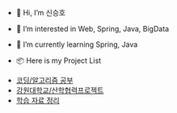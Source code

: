 - 👋 Hi, I’m 신승호
- 👀 I’m interested in Web, Spring, Java, BigData
- 🌱 I’m currently learning Spring, Java

- 📦 Here is my Project List
* [코딩/알고리즘 공부]( https://github.com/seuhong98/Coding_Study )
* [강원대학교/산학협력프로젝트]( https://github.com/seuhong98/industry-university_project )
* [학습 자료 정리]( https://github.com/seuhong98/Study )

  
